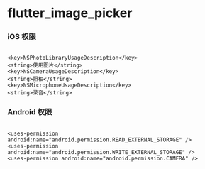 # flutter_image_picker

### iOS 权限

``` 

<key>NSPhotoLibraryUsageDescription</key>
<string>使用图片</string>
<key>NSCameraUsageDescription</key>
<string>照相</string>
<key>NSMicrophoneUsageDescription</key>
<string>录音</string>

```
### Android 权限

``` Android Permissions

<uses-permission android:name="android.permission.READ_EXTERNAL_STORAGE" />
<uses-permission android:name="android.permission.WRITE_EXTERNAL_STORAGE" />
<uses-permission android:name="android.permission.CAMERA" />

```